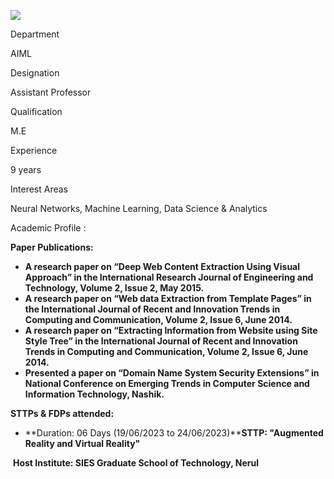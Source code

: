 [![](/sites/default/files/styles/faculty_images/public/2023-08/Sayali%20Badhan.jpg?itok=Hek5jght)](/sites/default/files/2023-08/Sayali%20Badhan.jpg)

Department

AIML

Designation

Assistant Professor

Qualification

M.E

Experience

9 years

Interest Areas

Neural Networks, Machine Learning, Data Science & Analytics

Academic Profile :

**Paper Publications:**

* **A research paper on “Deep Web Content Extraction Using Visual Approach” in the International Research Journal of Engineering and Technology, Volume 2, Issue 2, May 2015.**
* **A research paper on “Web data Extraction from Template Pages” in the International Journal of Recent and Innovation Trends in Computing and Communication, Volume 2, Issue 6, June 2014.**
* **A research paper on “Extracting Information from Website using Site Style Tree” in the International Journal of Recent and Innovation Trends in Computing and Communication, Volume 2, Issue 6, June 2014.**
* **Presented a paper on “Domain Name System Security Extensions” in National Conference on Emerging Trends in Computer Science and Information Technology, Nashik.**

**STTPs & FDPs attended:**

* **Duration: 06 Days (19/06/2023 to 24/06/2023)****STTP: "Augmented Reality and Virtual Reality"**

**​​​​​​​** **Host Institute: SIES Graduate School of Technology, Nerul**
